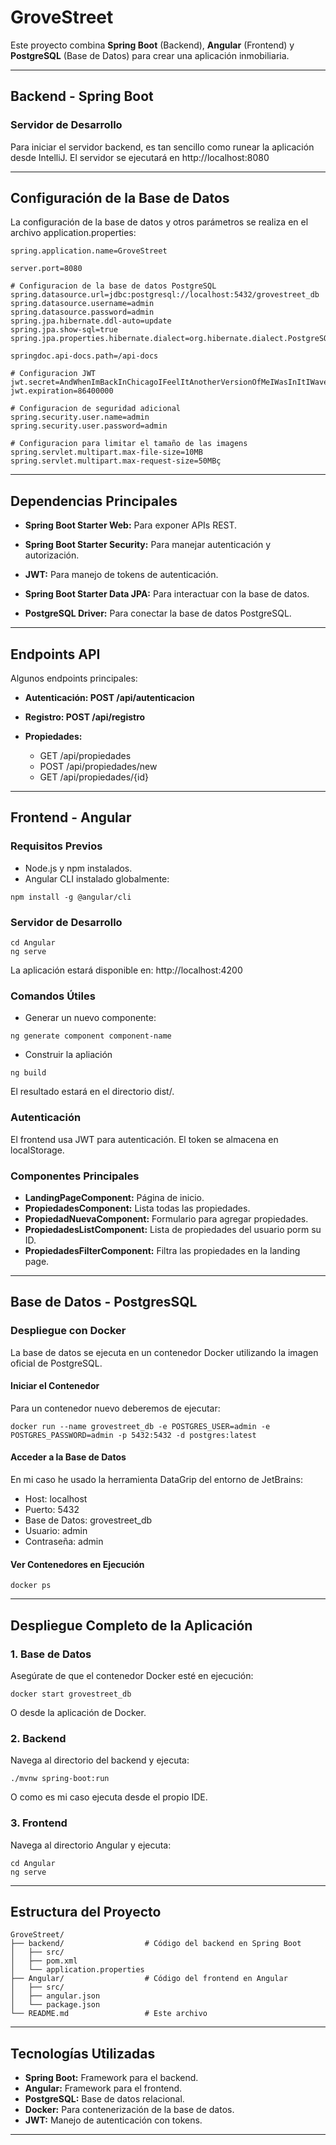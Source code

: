 # GroveStreet

Este proyecto combina **Spring Boot** (Backend), **Angular** (Frontend) y **PostgreSQL** (Base de Datos) para crear una aplicación inmobiliaria.

---

## Backend - Spring Boot

### **Servidor de Desarrollo**
Para iniciar el servidor backend, es tan sencillo como runear la aplicación desde IntelliJ.
El servidor se ejecutará en http://localhost:8080

---

## Configuración de la Base de Datos
La configuración de la base de datos y otros parámetros se realiza en el archivo application.properties:
```# Nombre de la aplicacion
spring.application.name=GroveStreet

server.port=8080

# Configuracion de la base de datos PostgreSQL
spring.datasource.url=jdbc:postgresql://localhost:5432/grovestreet_db
spring.datasource.username=admin
spring.datasource.password=admin
spring.jpa.hibernate.ddl-auto=update
spring.jpa.show-sql=true
spring.jpa.properties.hibernate.dialect=org.hibernate.dialect.PostgreSQLDialect

springdoc.api-docs.path=/api-docs

# Configuracion JWT
jwt.secret=AndWhenImBackInChicagoIFeelItAnotherVersionOfMeIWasInItIWaveGoodbyeToTheEndOfBeginning
jwt.expiration=86400000

# Configuracion de seguridad adicional
spring.security.user.name=admin
spring.security.user.password=admin

# Configuracion para limitar el tamaño de las imagens
spring.servlet.multipart.max-file-size=10MB
spring.servlet.multipart.max-request-size=50MBç
```
---

## Dependencias Principales
- **Spring Boot Starter Web:** Para exponer APIs REST.

- **Spring Boot Starter Security:** Para manejar autenticación y autorización.

- **JWT:** Para manejo de tokens de autenticación.

- **Spring Boot Starter Data JPA:** Para interactuar con la base de datos.

- **PostgreSQL Driver:** Para conectar la base de datos PostgreSQL.

---

## Endpoints API
Algunos endpoints principales:

- **Autenticación: POST /api/autenticacion**

- **Registro: POST /api/registro**

- **Propiedades:**
    -  GET /api/propiedades
    -  POST /api/propiedades/new
    -  GET /api/propiedades/{id}

---

## Frontend - Angular
### **Requisitos Previos**
- Node.js y npm instalados.
- Angular CLI instalado globalmente:
```
npm install -g @angular/cli
```
### **Servidor de Desarrollo**
```
cd Angular
ng serve
```
La aplicación estará disponible en: http://localhost:4200

### **Comandos Útiles**
- Generar un nuevo componente:
```
ng generate component component-name
```

- Construir la apliación
```
ng build
```
El resultado estará en el directorio dist/.

### **Autenticación**
El frontend usa JWT para autenticación. El token se almacena en localStorage.

### **Componentes Principales**
- **LandingPageComponent:** Página de inicio.
- **PropiedadesComponent:** Lista todas las propiedades.
- **PropiedadNuevaComponent:** Formulario para agregar propiedades.
- **PropiedadesListComponent:** Lista de propiedades del usuario porm su ID.
- **PropiedadesFilterComponent:** Filtra las propiedades en la landing page.

---

## Base de Datos - PostgresSQL

### **Despliegue con Docker**

La base de datos se ejecuta en un contenedor Docker utilizando la imagen oficial de PostgreSQL.

#### Iniciar el Contenedor

Para un contenedor nuevo deberemos de ejecutar:
```
docker run --name grovestreet_db -e POSTGRES_USER=admin -e POSTGRES_PASSWORD=admin -p 5432:5432 -d postgres:latest
```

#### Acceder a la Base de Datos

En mi caso he usado la herramienta DataGrip del entorno de JetBrains:

- Host: localhost
- Puerto: 5432
- Base de Datos: grovestreet_db
- Usuario: admin
- Contraseña: admin

#### Ver Contenedores en Ejecución
```
docker ps
```

---

## Despliegue Completo de la Aplicación

### **1. Base de Datos**

Asegúrate de que el contenedor Docker esté en ejecución:
```
docker start grovestreet_db
```
O desde la aplicación de Docker.

### **2. Backend**

Navega al directorio del backend y ejecuta:
```
./mvnw spring-boot:run
```
O como es mi caso ejecuta desde el propio IDE.

### **3. Frontend**

Navega al directorio Angular y ejecuta:
```
cd Angular
ng serve
```

---

## Estructura del Proyecto
```
GroveStreet/
├── backend/                  # Código del backend en Spring Boot
│   ├── src/
│   ├── pom.xml
│   └── application.properties
├── Angular/                  # Código del frontend en Angular
│   ├── src/
│   ├── angular.json
│   └── package.json
└── README.md                 # Este archivo
```

---

## Tecnologías Utilizadas

- **Spring Boot:** Framework para el backend.
- **Angular:** Framework para el frontend.
- **PostgreSQL:** Base de datos relacional.
- **Docker:** Para contenerización de la base de datos.
- **JWT:** Manejo de autenticación con tokens.

---




















